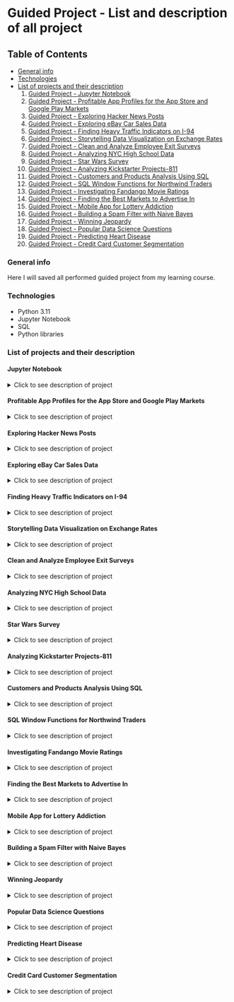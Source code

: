 # Guided Project - List and description of all project

## Table of Contents

- [General info](#general-info)
- [Technologies](#technologies)
- [List of projects and their description](#list-of-projects-and-their-description)
  1. [Guided Project - Jupyter Notebook](#jupyter-notebook)
  2. [Guided Project - Profitable App Profiles for the App Store and Google Play Markets](#profitable-app-profiles-for-the-app-store-and-google-play-markets)
  3. [Guided Project - Exploring Hacker News Posts](#exploring-hacker-news-posts)
  4. [Guided Project - Exploring eBay Car Sales Data](#exploring-ebay-car-sales-data)
  5. [Guided Project - Finding Heavy Traffic Indicators on I-94](#finding-heavy-traffic-indicators-on-i-94)
  6. [Guided Project - Storytelling Data Visualization on Exchange Rates](#storytelling-data-visualization-on-exchange-rates)
  7. [Guided Project - Clean and Analyze Employee Exit Surveys](#clean-and-analyze-employee-exit-surveys)
  8. [Guided Project - Analyzing NYC High School Data](#analyzing-nyc-high-school-data)
  9. [Guided Project - Star Wars Survey](#star-wars-survey)
  10. [Guided Project - Analyzing Kickstarter Projects-811](#analyzing-kickstarter-projects-811)
  11. [Guided Project - Customers and Products Analysis Using SQL](#customers-and-products-analysis-using-sql)
  12. [Guided Project - SQL Window Functions for Northwind Traders](#sql-window-functions-for-northwind-traders)
  13. [Guided Project - Investigating Fandango Movie Ratings](#investigating-fandango-movie-ratings)
  14. [Guided Project - Finding the Best Markets to Advertise In](#finding-the-best-markets-to-advertise-in)
  15. [Guided Project - Mobile App for Lottery Addiction](#mobile-app-for-lottery-addiction)
  16. [Guided Project - Building a Spam Filter with Naive Bayes](#building-a-spam-filter-with-naive-bayes)
  17. [Guided Project - Winning Jeopardy](#winning-jeopardy)
  18. [Guided Project - Popular Data Science Questions](#popular-data-science-questions)
  19. [Guided Project - Predicting Heart Disease](#predicting-heart-disease)
  20. [Guided Project - Credit Card Customer Segmentation](#credit-card-customer-segmentation)

  
### General info

Here I will saved all performed guided project from my learning course.

### Technologies

- Python 3.11
- Jupyter Notebook
- SQL
- Python libraries

### List of projects and their description

#### Jupyter Notebook

<details>
  <summary>Click to see description of project</summary>

In these project I learn how to use Jupyter Notebook and short cuts in it.

</details>

#### Profitable App Profiles for the App Store and Google Play Markets

<details>
  <summary>Click to see description of project</summary>

The goal of these project is to find profiles of mobile apps that will be profitable for the App Store and Google Play markets. I will work as data analysts at a company that develops mobile apps for Android and iOS, and my job is to enable the team of developers to make data-driven decisions about the type of apps they develop.

</details>

#### Exploring Hacker News Posts

<details>
  <summary>Click to see description of project</summary>

[Hacker News]("https://news.ycombinator.com/") is a website where user-submitted stories (beter know as posts) recives votes and comments. It's popular in technology and startup circle.

For my analzy two type of post are interesting:

- `Ask HN`: questions to the community,
- `Show HN`: announcements and showcasing of products, projects etc.

In our analysis, we will determine:

- Which post(`Ask HN` or `Show HN`) receive more comments on average.
- Whether posts created at a certain time of the day receive more comments on average.

We'll be working with the [`hacker_news.csv`]("https://dq-content.s3.amazonaws.com/356/hacker_news.csv") dataset.

</details>

#### Exploring eBay Car Sales Data

<details>
  <summary>Click to see description of project</summary>

Project goals:
- clean the data,
- analyze the included used car listings.

In these project I'll be working with a dataset of used cars from eBay Kleinanzeigen, a classifieds section of the German eBay website.
The original dataset isn't available on Kaggle anymore, but you can find it [here](https://data.world/data-society/used-cars-data). For my project purposed we will be working a sample of 50 000 data points from full dataset.

</details>

#### Finding Heavy Traffic Indicators on I-94

<details>
  <summary>Click to see description of project</summary>

What the project is about:
- I'm going to analyze a dataset about the westbound traffic on the [I-94 Interstate highway](https://en.wikipedia.org/wiki/Interstate_94). The dataset can be download from the [UCI Machine Learning Repository](https://archive.ics.uci.edu/ml/datasets/Metro+Interstate+Traffic+Volume) and was created by John Hogue.

My goal with this project:
-  is to determine indicators of heavy traffic on I-94.

</details>

#### Storytelling Data Visualization on Exchange Rates

<details>
  <summary>Click to see description of project</summary>

In these project I will use [the dataset](https://www.kaggle.com/datasets/lsind18/euro-exchange-daily-rates-19992020), created by Daria Chemkaeva, which describe Euro daily exchange rate between 1999 and 2021. The euro (symbolized with €) is the official currency in most of the countries of the European Union.

If the exchange rate of the euro to the US dollar is 1.5, you get 1.5 $ if you pay 1.0 € (one euro has more value than one US dollar at this exchange rate). 

</details>

#### Clean and Analyze Employee Exit Surveys

<details>
  <summary>Click to see description of project</summary>

In these project I will b eworking with [exit survrys from employees of the  Department of Education, Training and Employment (DETE)](https://data.gov.au/dataset/ds-qld-fe96ff30-d157-4a81-851d-215f2a0fe26d/details?q=exit%20survey) and the Technical and Further Education (TAFE) institute in Queensland, Australia. Slighty modifications was made in the orginal dataset to make the work on it easier. One of them was changing encoding from `cp1252` to `UTF-8`.

My goal is to find answers for below questions:

- Are employees who only worked for the institutes for a short period of time resigning due to some kind of dissatisfaction? What about employees who have been there longer?
- Are younger employees resigning due to some kind of dissatisfaction? What about older employees?

</details>

#### Analyzing NYC High School Data

<details>
  <summary>Click to see description of project</summary>

This analysis aims to explore the relationships between SAT scores and various demographic factors in New York City public schools. As a brief background, the SAT, or Scholastic Aptitude Test, is a standardized test taken by high school seniors in the U.S., and colleges often use it as a criterion for admissions. Higher average SAT scores are typically associated with better-performing schools.

To conduct this study, we will merge and analyze multiple datasets containing student SAT scores and additional demographic information for each public high school in New York. By combining these datasets, we hope to gain valuable insights into the potential factors that may impact the average SAT scores in these schools and gain a comprehensive understanding of the educational landscape in the city.

Below are the links to all the datasets used in this project:

- SAT scores by school - SAT scores for each high school in New York City
- School attendance - Attendance information for each school in New York City
- Class size - Information on class size for each school
- AP test results - Advanced Placement (AP) exam results for each high school (passing an optional AP exam in a particular subject can earn a student college credit in that subject)
- Graduation outcomes - The percentage of students who graduated, and other outcome information
- Demographics - Demographic information for each school
- School survey - Surveys of parents, teachers, and students at each school

All of these datasets are interrelated. We'll need to combine them into a single dataset before we can find correlations.
Background Research

Goals of the project

High school students take the AP exams before applying to college. There are several AP exams, each corresponding to a school subject. High school students who earn high scores may receive college credit.

The objectives of the project include:

- Investigating the potential correlation between AP exam scores and SAT scores among high schools.
- Analyzing the equity aspect of the SAT by examining correlations between demographic factors such as race, gender, safety level, percentage of English learners, class size, and SAT scores.

</details>

#### Star Wars Survey

<details>
  <summary>Click to see description of project</summary>

In these project I will use the data colected by the team at [FiveThirtyEight](http://fivethirtyeight.com/) which can be donwload from [their GitHub respository](https://github.com/fivethirtyeight/data/tree/master/star-wars-survey).

My goal is to find answer for the question:
- **Does the rest of America realise that 'The Empire Strikes Back' is by far the best of the bunch? "** 

</details>

#### Analyzing Kickstarter Projects-811

<details>
  <summary>Click to see description of project</summary>

In these project we will help the product team, which conidering lunching a campaign on Kickstarter to test the viability of some offerings, to pull data which help them understand what might influence success. We will answer following question:
- What type of projects are mostly likely to be successful?
- Which project fail?

</details>

#### Customers and Products Analysis Using SQL

<details>
  <summary>Click to see description of project</summary>

The Vehicle Distributors, a fictional wholesale distributor of die cast vehicle models, operates globally with customers in over 15 countries. The company has approached us with a dataset analysis task to help them make critical decisions regarding potential future expansion.  The objective of this project is to address their inquiries and provide data-driven answers by examining the available data. The provided dataset, along with its corresponding schema, can be found [here](https://www.mysqltutorial.org/mysql-sample-database.aspx)

</details>

#### SQL Window Functions for Northwind Traders

<details>
  <summary>Click to see description of project</summary>

This project focuses on the rich [Northwind database](https://github.com/pthom/northwind_psql/tree/master), which provides a real-world-like platform for exploring and analyzing sales data.

The projects focus on:
- Evaluating employee performance to boost productivity,
- Understanding product sales and category performance to optimize inventory and marketing strategies,
- Analyzing sales growth to identify trends, monitor company progress, and make more accurate forecasts,
- And evaluating customer purchase behavior to target high-value customers with promotional incentives.

Using the PostgreSQL window functions on the Northwind database, I will provide essential insights which contributing significantly to the company's strategic decisions.

</details>

#### Investigating Fandango Movie Ratings

<details>
  <summary>Click to see description of project</summary>

**Content:**

In October 2015 data journalist Walt Hickey analyzed movie ratings data from Fandango (an online movie ratings aggregator) and found evidence that rating system was dishonest.

Fandango displays a 5-star rating system on their website, where the minimum rating is 0 stars and the maximum is 5 stars. In the HTML of the page Hickey found out significant discrepancy between the number od stars display to users and the actual rating. He found that:

- The actual rating was almost always rounded up to the nearest half-star. For instance, a 4.1 movie would be rounded off to 4.5 stars, not to 4 stars, as you may expect.
- In the case of 8% of the ratings analyzed, the rounding up was done to the nearest whole star. For instance, a 4.5 rating would be rounded off to 5 stars.
- For one movie rating, the rounding off was completely bizarre: from a rating of 4 in the HTML of the page to a displayed rating of 5 stars.

**Goal:**

In this project we will analyze more recent movie ratings data to determinate if there has been any change in Fandango's rating system after Hickey's analysis.

  </details>

#### Finding the Best Markets to Advertise In

<details>
  <summary>Click to see description of project</summary>

**About:**

An e-learning company which offers courses on programming want to promote their products and invest some money in advertisement. Most of courses are on web and mobile development, but also cover many other domains, like data science, game development, etc.

**Goal:**

Our goal in this project is to find out the two best markets to advertise product in.

  </details>  

#### Mobile App for Lottery Addiction

<details>
  <summary>Click to see description of project</summary>

In this project, we intend to lay the groundwork for a mobile application by writing some functions to calculate the probability of winning the lottery. The app aims to both prevent and treat lottery addiction by helping people better estimate their chances of winning.

The idea of the app comes from the medical institute which is speciaized in treating gambling addictions. The institute has a team of engineers that will build the app, but they need us to create the logical core of the app and calculate probabilities. For the first version of the app, they want us to focus on the [6/49](https://en.wikipedia.org/wiki/Lotto_6/49) lottery and build functions that enable users to answer questions like:
- What is the probability of winning the big prize with a single ticket?
- What is the probability of winning the big prize if we play 40 different tickets (or any other number)?
- What is the probability of having at least five (or four, or three, or two) winning numbers on a single ticket?

The scenario we're following throughout this project is fictional — the main purpose is to practice applying the concepts we learned in a setting that simulates a real-world scenario.

  </details>  

#### Building a Spam Filter with Naive Bayes

<details>
  <summary>Click to see description of project</summary>

In this project, we're going to build a spam filter for SMS messages using the multinomial Naive Bayes algorithm. Our goal is to create a spam filter that classifies new messages with an accuracy greater than 80% — so we expect that more than 80% of the new messages will be classified correctly as spam or ham (non-spam).

To train the algorithm, we'll use a dataset of 5,572 SMS messages that are already classified by humans. The dataset was put together by Tiago A. Almeida and José María Gómez Hidalgo, and it can be downloaded from the [The UCI Machine Learning Repository](https://archive.ics.uci.edu/ml/datasets/sms+spam+collection). The data collection process is described in more details [on this page](http://www.dt.fee.unicamp.br/~tiago/smsspamcollection/#composition), where you can also find some of the authors' papers.

  </details>  

#### Winning Jeopardy

<details>
  <summary>Click to see description of project</summary>

Jeopardy is a popular TV show in the US where participants answer questions to win money. It's been running for many years, and is a major force in popular culture.

We want to compete on Jeopardy and looking for any way to win it. So in this project, we'll work with a [dataset](https://www.reddit.com/r/datasets/comments/1uyd0t/200000_jeopardy_questions_in_a_json_file) of Jeopardy questions, which contains 20000 rows from the beginning of a full dataset, to figure out some patterns in the questions that could help win.

  </details>  

#### Popular Data Science Questions

<details>
  <summary>Click to see description of project</summary>

In this scenario, we're working for a company that creates data science content.

Our goal is to explor and use [Data Science Stack Exchange](https://datascience.stackexchange.com/) to determine what content should a data science education company create.

  </details>  

#### Predicting Heart Disease

<details>
  <summary>Click to see description of project</summary>

Accordingly to [The World Health Organization (WHO)](https://www.who.int/health-topics/cardiovascular-diseases) estimates, 17.9 million people die each year from cardiovascular disease (CVD).
Risk factors that can contribute to CVD include: an unhealthy diet, physical inactivity or mental illness. Identifying these risk factors early on could help prevent many premature deaths.

In these project we will be working with [Kaggle dataset](https://www.kaggle.com/datasets/fedesoriano/heart-failure-prediction) and build a K-Nearest Neighbors classifier to predict a patient's likelihood of heart disease in the future.

  </details>  

#### Credit Card Customer Segmentation

<details>
  <summary>Click to see description of project</summary>

In this guided project, we’ll play the role of a data scientist working for a credit card company. We've been working on a datset that contains infromation about company's clients. Our job is to help with data segmentation in to groups in order to apply different business strategies for each type of customer.

At a planning meeting with the Data Science coordinator, it was decided that we should use the K-means algorithm to segment the data.

The company expects to receive a group for each customer and an explanation of the characteristics of each group and the main points that differentiate them.

To achive goals that the company has set for us and to use algorithm properly, we'll perform the following steps:
- dataset analysis,
- data preparation for modeling,
- find an appropriate number of clusters,
- data segmentation,
- interpretation and explanation of the results.

  </details>  